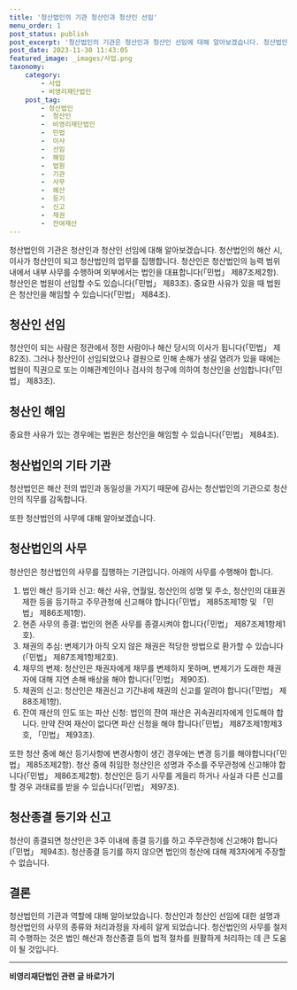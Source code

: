 ```yaml
---
title: '청산법인의 기관 청산인과 청산인 선임'
menu_order: 1
post_status: publish
post_excerpt: '청산법인의 기관은 청산인과 청산인 선임에 대해 알아보겠습니다. 청산법인의 해산 시, 이사가 청산인이 되고 청산법인의 업무를 집행합니다. 청산인은 청산법인의 능력 범위 내에서 내부 사무를 수행하며 외부에서는 법인을 대표합니다  민법  제87조제2항 . 청산인은 법원이 선임할 수도 있습니다  민법  제83조 . 중요한 사유가 있을 때 법원은 청산인을 해임할 수 있습니다  민법  제84조 .'
post_date: 2023-11-30 11:43:05
featured_image: _images/사업.png
taxonomy:
    category:
        - 사업
        - 비영리재단법인
    post_tag:
        - 청산법인
        -  청산인
        -  비영리재단법인
        -  민법
        -  이사
        -  선임
        -  해임
        -  법원
        -  기관
        -  사무
        -  해산
        -  등기
        -  신고
        -  채권
        -  잔여재산
---
```



청산법인의 기관은 청산인과 청산인 선임에 대해 알아보겠습니다. 청산법인의 해산 시, 이사가 청산인이 되고 청산법인의 업무를 집행합니다. 청산인은 청산법인의 능력 범위 내에서 내부 사무를 수행하며 외부에서는 법인을 대표합니다(「민법」 제87조제2항). 청산인은 법원이 선임할 수도 있습니다(「민법」 제83조). 중요한 사유가 있을 때 법원은 청산인을 해임할 수 있습니다(「민법」 제84조).

## 청산인 선임

청산인이 되는 사람은 정관에서 정한 사람이나 해산 당시의 이사가 됩니다(「민법」 제82조). 그러나 청산인이 선임되었으나 결원으로 인해 손해가 생길 염려가 있을 때에는 법원이 직권으로 또는 이해관계인이나 검사의 청구에 의하여 청산인을 선임합니다(「민법」 제83조).

## 청산인 해임

중요한 사유가 있는 경우에는 법원은 청산인을 해임할 수 있습니다(「민법」 제84조).

## 청산법인의 기타 기관

청산법인은 해산 전의 법인과 동일성을 가지기 때문에 감사는 청산법인의 기관으로 청산인의 직무를 감독합니다. 

또한 청산법인의 사무에 대해 알아보겠습니다.

## 청산법인의 사무

청산인은 청산법인의 사무를 집행하는 기관입니다. 아래의 사무를 수행해야 합니다.
1. 법인 해산 등기와 신고: 해산 사유, 연월일, 청산인의 성명 및 주소, 청산인의 대표권 제한 등을 등기하고 주무관청에 신고해야 합니다(「민법」 제85조제1항 및 「민법」 제86조제1항).
2. 현존 사무의 종결: 법인의 현존 사무를 종결시켜야 합니다(「민법」 제87조제1항제1호).
3. 채권의 추심: 변제기가 아직 오지 않은 채권은 적당한 방법으로 환가할 수 있습니다(「민법」 제87조제1항제2호).
4. 채무의 변제: 청산인은 채권자에게 채무를 변제하지 못하며, 변제기가 도래한 채권자에 대해 지연 손해 배상을 해야 합니다(「민법」 제90조).
5. 채권의 신고: 청산인은 채권신고 기간내에 채권의 신고를 알려야 합니다(「민법」 제88조제1항).
6. 잔여 재산의 인도 또는 파산 신청: 법인의 잔여 재산은 귀속권리자에게 인도해야 합니다. 만약 잔여 재산이 없다면 파산 신청을 해야 합니다(「민법」 제87조제1항제3호, 「민법」 제93조).

또한 청산 중에 해산 등기사항에 변경사항이 생긴 경우에는 변경 등기를 해야합니다(「민법」 제85조제2항). 청산 중에 취임한 청산인은 성명과 주소를 주무관청에 신고해야 합니다(「민법」 제86조제2항). 청산인은 등기 사무를 게을리 하거나 사실과 다른 신고를 할 경우 과태료를 받을 수 있습니다(「민법」 제97조).

## 청산종결 등기와 신고

청산이 종결되면 청산인은 3주 이내에 종결 등기를 하고 주무관청에 신고해야 합니다(「민법」 제94조). 청산종결 등기를 하지 않으면 법인의 청산에 대해 제3자에게 주장할 수 없습니다.

## 결론


청산법인의 기관과 역할에 대해 알아보았습니다. 청산인과 청산인 선임에 대한 설명과 청산법인의 사무의 종류와 처리과정을 자세히 알게 되었습니다. 청산법인의 사무를 철저히 수행하는 것은 법인 해산과 청산종결 등의 법적 절차를 원활하게 처리하는 데 큰 도움이 될 것입니다.
<!-- wp:separator -->
<hr class="wp-block-separator has-alpha-channel-opacity"/>
<!-- /wp:separator -->

<!-- wp:group {"backgroundColor":"base","layout":{"type":"constrained"}} -->
<div class="wp-block-group has-base-background-color has-background"><!-- wp:paragraph {"align":"center","fontSize":"medium"} -->
<p class="has-text-align-center has-large-font-size"><strong>비영리재단법인 관련 글 바로가기</strong></p>
<!-- /wp:paragraph -->


<!-- wp:latest-posts
{"categories":[{"id":27278,"count":19,"description":"","link":"https://uknowlaw.com/category/%eb%b9%84%ec%98%81%eb%a6%ac%ec%9e%ac%eb%8b%a8%eb%b2%95%ec%9d%b8/","name":"비영리재단법인","slug":"비영리재단법인","taxonomy":"category","parent":0,"meta":[],"_links":{"self":[{"href":"https://uknowlaw.com/wp-json/wp/v2/categories/27278"}],"collection":[{"href":"https://uknowlaw.com/wp-json/wp/v2/categories"}],"about":[{"href":"https://uknowlaw.com/wp-json/wp/v2/taxonomies/category"}],"wp:post_type":[{"href":"https://uknowlaw.com/wp-json/wp/v2/posts?categories=27278"}],"curies":[{"name":"wp","href":"https://api.w.org/{rel}","templated":true}]}}],"postsToShow":100,"excerptLength":28,"postLayout":"grid","columns":2,"featuredImageAlign":"left","featuredImageSizeSlug":"large","fontSize":"small"} /--></div>
<!-- /wp:group -->